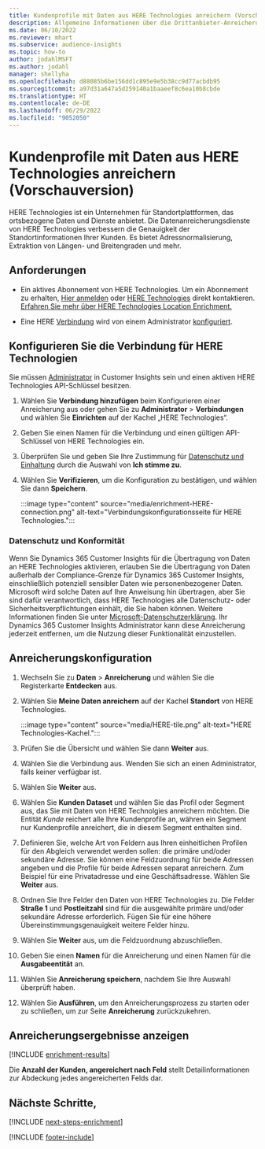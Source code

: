 ```yaml
---
title: Kundenprofile mit Daten aus HERE Technologies anreichern (Vorschauversion)
description: Allgemeine Informationen über die Drittanbieter-Anreicherung von HERE Technologies.
ms.date: 06/10/2022
ms.reviewer: mhart
ms.subservice: audience-insights
ms.topic: how-to
author: jodahlMSFT
ms.author: jodahl
manager: shellyha
ms.openlocfilehash: d88085b6be156dd1c895e9e5b38cc9d77acbdb95
ms.sourcegitcommit: a97d31a647a5d259140a1baaeef8c6ea10b8cbde
ms.translationtype: HT
ms.contentlocale: de-DE
ms.lasthandoff: 06/29/2022
ms.locfileid: "9052050"
---
```

# <a name="enrich-customer-profiles-with-here-technologies-preview"></a>Kundenprofile mit Daten aus HERE Technologies anreichern (Vorschauversion)

HERE Technologies ist ein Unternehmen für Standortplattformen, das ortsbezogene Daten und Dienste anbietet. Die Datenanreicherungsdienste von HERE Technologies verbessern die Genauigkeit der Standortinformationen Ihrer Kunden. Es bietet Adressnormalisierung, Extraktion von Längen- und Breitengraden und mehr.

## <a name="prerequisites"></a>Anforderungen

- Ein aktives Abonnement von HERE Technologies. Um ein Abonnement zu erhalten, [Hier anmelden](https://developer.here.com/sign-up?utm_medium=referral&utm_source=Microsoft-Dynamics-CI&create=Freemium-Basic) oder [HERE Technologies](https://developer.here.com/help?utm_medium=referral&utm_source=Microsoft-Dynamics-CI#how-can-we-help-you) direkt kontaktieren. [Erfahren Sie mehr über HERE Technologies Location Enrichment.](https://developer.here.com/location-enrichment?cid=Dev-MicrosoftDynamics-DB-0-Dev-&utm_source=MicrosoftDynamics&utm_medium=referral&utm_campaign=Online_Dev_ReferralMicrosoft)

- Eine HERE [Verbindung](connections.md) wird von einem Administrator [konfiguriert](#configure-the-connection-for-here-technologies).

## <a name="configure-the-connection-for-here-technologies"></a>Konfigurieren Sie die Verbindung für HERE Technologien

Sie müssen [Administrator](permissions.md#admin) in Customer Insights sein und einen aktiven HERE Technologies API-Schlüssel besitzen.

1. Wählen Sie **Verbindung hinzufügen** beim Konfigurieren einer Anreicherung aus oder gehen Sie zu **Administrator** > **Verbindungen** und wählen Sie **Einrichten** auf der Kachel „HERE Technologies“.

1. Geben Sie einen Namen für die Verbindung und einen gültigen API-Schlüssel von HERE Technologies ein.

1. Überprüfen Sie und geben Sie Ihre Zustimmung für [Datenschutz und Einhaltung](#data-privacy-and-compliance) durch die Auswahl von **Ich stimme zu**.

1. Wählen Sie **Verifizieren**, um die Konfiguration zu bestätigen, und wählen Sie dann **Speichern**.

   :::image type="content" source="media/enrichment-HERE-connection.png" alt-text="Verbindungskonfigurationsseite für HERE Technologies.":::

### <a name="data-privacy-and-compliance"></a>Datenschutz und Konformität

Wenn Sie Dynamics 365 Customer Insights für die Übertragung von Daten an HERE Technologies aktivieren, erlauben Sie die Übertragung von Daten außerhalb der Compliance-Grenze für Dynamics 365 Customer Insights, einschließlich potenziell sensibler Daten wie personenbezogener Daten. Microsoft wird solche Daten auf Ihre Anweisung hin übertragen, aber Sie sind dafür verantwortlich, dass HERE Technologies alle Datenschutz- oder Sicherheitsverpflichtungen einhält, die Sie haben können. Weitere Informationen finden Sie unter [Microsoft-Datenschutzerklärung](https://go.microsoft.com/fwlink/?linkid=396732).
Ihr Dynamics 365 Customer Insights Administrator kann diese Anreicherung jederzeit entfernen, um die Nutzung dieser Funktionalität einzustellen.

## <a name="configure-the-enrichment"></a>Anreicherungskonfiguration

1. Wechseln Sie zu **Daten** > **Anreicherung** und wählen Sie die Registerkarte **Entdecken** aus.

1. Wählen Sie **Meine Daten anreichern** auf der Kachel **Standort** von HERE Technologies.

   :::image type="content" source="media/HERE-tile.png" alt-text="HERE Technologies-Kachel.":::

1. Prüfen Sie die Übersicht und wählen Sie dann **Weiter** aus.

1. Wählen Sie die Verbindung aus. Wenden Sie sich an einen Administrator, falls keiner verfügbar ist.

1. Wählen Sie **Weiter** aus.

1. Wählen Sie **Kunden Dataset** und wählen Sie das Profil oder Segment aus, das Sie mit Daten von HERE Technolgies anreichern möchten. Die Entität *Kunde* reichert alle Ihre Kundenprofile an, währen ein Segment nur Kundenprofile anreichert, die in diesem Segment enthalten sind.

1. Definieren Sie, welche Art von Feldern aus Ihren einheitlichen Profilen für den Abgleich verwendet werden sollen: die primäre und/oder sekundäre Adresse. Sie können eine Feldzuordnung für beide Adressen angeben und die Profile für beide Adressen separat anreichern. Zum Beispiel für eine Privatadresse und eine Geschäftsadresse. Wählen Sie **Weiter** aus.

1. Ordnen Sie Ihre Felder den Daten von HERE Technologies zu. Die Felder **Straße 1** und **Postleitzahl** sind für die ausgewählte primäre und/oder sekundäre Adresse erforderlich. Fügen Sie für eine höhere Übereinstimmungsgenauigkeit weitere Felder hinzu.

1. Wählen Sie **Weiter** aus, um die Feldzuordnung abzuschließen.

1. Geben Sie einen **Namen** für die Anreicherung und einen Namen für die **Ausgabeentität** an.

1. Wählen Sie **Anreicherung speichern**, nachdem Sie Ihre Auswahl überprüft haben.

1. Wählen Sie **Ausführen**, um den Anreicherungsprozess zu starten oder zu schließen, um zur Seite **Anreicherung** zurückzukehren.

## <a name="view-enrichment-results"></a>Anreicherungsergebnisse anzeigen

[!INCLUDE [enrichment-results](includes/enrichment-results.md)]

Die **Anzahl der Kunden, angereichert nach Feld** stellt Detailinformationen zur Abdeckung jedes angereicherten Felds dar.

## <a name="next-steps"></a>Nächste Schritte,

[!INCLUDE [next-steps-enrichment](includes/next-steps-enrichment.md)]

[!INCLUDE [footer-include](includes/footer-banner.md)]
